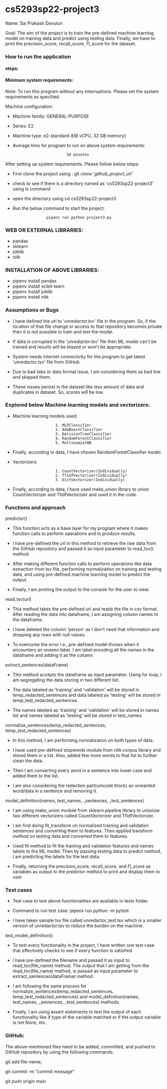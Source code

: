 # cs5293sp22-project3

Name: Sai Prakash Davuluri

Goal: The aim of the project is to train the pre-defined machine learning model on training data and predict using testing data. Finally, we have to print the precision_score, recall_score, f1_score for the dataset.

### How to run the application

#### steps:

#### Minimum system requirements:

Note: To run this program without any interruptions. Please set the system requirements as specified.

Machine configuration:

- Machine family: GENERAL-PURPOSE

- Series: E2

- Machine type: e2-standard-8(8 vCPU, 32 GB memory)

- Average time for program to run on above system requirements:

                       
                              10 minutes



After setting up system requirements. Please follow below steps:

* First clone the project using : git clone '_github_project_url_'
* check to see if there is a directory named as 'cs5293sp22-project3' using ls command
* open the directory using cd cs5293sp22-project3
* Run the below command to start the project:

                        
                     pipenv run python project3.py


### WEB OR EXTERNAL LIBRARIES:
* pandas
* sklearn
* joblib
* nltk

### INSTALLATION OF ABOVE LIBRARIES:
* pipenv install pandas
* pipenv install scikit-learn
* pipenv install joblib
* pipenv install nltk

### Assumptions or Bugs

* I have defined the url to '_unredactor.tsv_' file in the program. So, if the location of that file change or access to that repository becomes private then it is not possible to train and test the model.

* If data is corrupted in the '_unredactor.tsv_' file then ML model can't be trained and results will be biased or won't be appropriate.

* System needs internet connectivity for the program to get latest '_unredactor.tsv_' file from GitHub.

* Due to bad tabs or data format issue, I am considering them as bad line and skipped them.

* These issues persist in the dataset like less amount of data and duplicates in dataset. So, scores will be low.


### Explored below Machine learning models and vectorizers:

* Machine learning models used:

       
                         1. MLPClassifier
                         2. AdaBoostClassifier
                         3. DecisionTreeClassifier
                         4. RandomForestClassifier
                         5. MultinomialNB


* Finally, according to data, I have chosen RandomForestClassifier model.

* Vectorizers:



                         1. CountVectorizer(Individually)
                         2. TfidfVectorizer(Individually)
                         3. DictVectorizer(Individually)


* Finally, according to data, I have used make_union library to union CountVectorizer and TfidfVectorizer and used it in the code.




### Functions and approach

predictor()

* This function acts as a base layer for my program where it makes function calls to perform operations and to produce results.

* I have pre-defined the url in this method to retrieve the raw data from the GitHub repository and passed it as input parameter to read_tsv() method.

* After making different function calls to perform operations like data extraction from tsv file, performing normalization on training and testing data, and using pre-defined machine learning model to predict the output.

* Finally, I am printing the output to the console for the user to view.

read_tsv(url)

* This method takes the pre-defined url and reads the file in csv format. After reading the data into dataframe, I am assigning column names to the dataframe.

* I have deleted the column 'person' as I don't need that information and dropping any rows with null values.

* To overcome the error  i.e., pre-defined model throws when it encounters an unseen label. I am label encoding all the names in the dataframe and adding it as the column.

extract_sentences(dataFrame)

* This method accepts the dataframe as input parameter. Using for loop, I am segregating the data storing in two different list.

* The data labeled as 'training' and 'validation' will be stored in temp_redacted_sentences and data labeled as 'testing' will be stored in temp_test_redacted_sentences.

* The names labeled as 'training' and 'validation' will be stored in names list and names labeled as 'testing' will be stored in test_names.

normalize_sentences(temp_redacted_sentences, temp_test_redacted_sentences)

* In this method, I am performing normalization on both types of data.

* I have used pre-defined stopwords module from nltk.corpus library and stored them in a list. Also, added few more words to that list to further clean the data.

* Then I am converting every word in a sentence into lower case and added them to the list.

* I am also considering the redaction part(unicode block) as unwanted word/data in a sentence and removing it.


model_definition(names, test_names, _sentences, _test_sentences)

* I am using make_union module from sklearn.pipeline library to unionize two different vectorizers called CountVectorizer and TfidfVectorizer.

* I am first doing fit_transform on normalized training and validation sentences and converting them to features. Then applied transform method on testing data and converted them to features.

* Used fit method to fit the training and validation features and names labels to the ML model. Then by passing testing data to predict method, I am predicting the labels for the test data.

* Finally, returning the precision_score, recall_score, and f1_score as variables as output to the predictor method to print and display them to user.


### Test cases

* Test case to test above functionalities are available in tests folder.

* Command to run test case: pipenv run python -m pytest

* I have taken sample tsv file called unredactor_test.tsv which is a smaller version of unredactor.tsv to reduce the burden on the machine.

test_model_definition():

* To test every functionality in the project, I have written one test case that effectively checks to see if every function is satisfied. 

* I have pre-defined the filename and passed it as input to read_tsv(file_name) method. The output that I am getting from the read_tsv(file_name) method, is passed as input parameter to extract_sentences(dataFrame) method.

* I am following the same process for normalize_sentences(temp_redacted_sentences, temp_test_redacted_sentences) and model_definition(names, test_names, _sentences, _test_sentences) methods.

* Finally, I am using assert statements to test the output of each functionality like if type of the variable matched or if the output variable is not None, etc.

### GitHub:
The above-mentioned files need to be added, committed, and pushed to GitHub repository by using the following commands.

git add file-name;

git commit -m "commit message"

git push origin main



